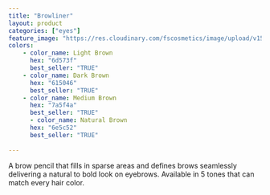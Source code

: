 ```yaml
---
title: "Browliner"
layout: product
categories: ["eyes"]
feature_image: "https://res.cloudinary.com/fscosmetics/image/upload/v1540251424/browliner.jpg"
colors:
    - color_name: Light Brown
      hex: "6d573f"
      best_seller: "TRUE"
    - color_name: Dark Brown
      hex: "615046"
      best_seller: "TRUE"
    - color_name: Medium Brown
      hex: "7a5f4a"
      best_seller: "TRUE"
      - color_name: Natural Brown
      hex: "6e5c52"
      best_seller: "TRUE"
   
---
```

A brow pencil that fills in sparse areas and defines brows seamlessly delivering a natural to bold look on eyebrows. Available in 5 tones that can match every hair color.
